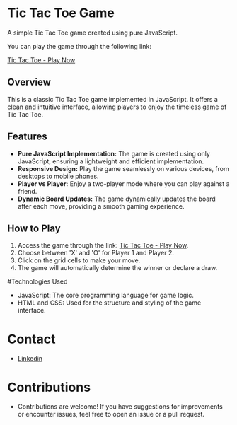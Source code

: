 # Tic Tac Toe Game

A simple Tic Tac Toe game created using pure JavaScript.

You can play the game through the following link:

[Tic Tac Toe - Play Now](https://soares-tic-tac-toe.netlify.app/)

## Overview

This is a classic Tic Tac Toe game implemented in JavaScript. It offers a clean and intuitive interface, allowing players to enjoy the timeless game of Tic Tac Toe.

## Features

- **Pure JavaScript Implementation:** The game is created using only JavaScript, ensuring a lightweight and efficient implementation.
- **Responsive Design:** Play the game seamlessly on various devices, from desktops to mobile phones.
- **Player vs Player:** Enjoy a two-player mode where you can play against a friend.
- **Dynamic Board Updates:** The game dynamically updates the board after each move, providing a smooth gaming experience.

## How to Play

1. Access the game through the link: [Tic Tac Toe - Play Now](https://soares-tic-tac-toe.netlify.app/).
2. Choose between 'X' and 'O' for Player 1 and Player 2.
3. Click on the grid cells to make your move.
4. The game will automatically determine the winner or declare a draw.

#Technologies Used

- JavaScript: The core programming language for game logic.
- HTML and CSS: Used for the structure and styling of the game interface.

# Contact

- [Linkedin](http://www.linkedin.com/in/ojo%C3%A3osoares)

# Contributions

- Contributions are welcome! If you have suggestions for improvements or encounter issues, feel free to open an issue or a pull request.
